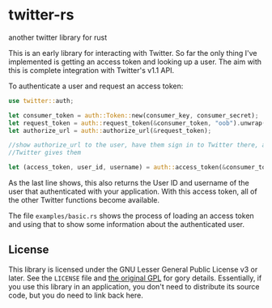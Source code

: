 # twitter-rs

another twitter library for rust

This is an early library for interacting with Twitter. So far the only thing I've implemented is
getting an access token and looking up a user. The aim with this is complete integration with
Twitter's v1.1 API.

To authenticate a user and request an access token:

```rust
use twitter::auth;

let consumer_token = auth::Token::new(consumer_key, consumer_secret);
let request_token = auth::request_token(&consumer_token, "oob").unwrap();
let authorize_url = auth::authorize_url(&request_token);

//show authorize_url to the user, have them sign in to Twitter there, and enter the PIN that
//Twitter gives them

let (access_token, user_id, username) = auth::access_token(&consumer_token, &request_token, pin).unwrap();
```

As the last line shows, this also returns the User ID and username of the user that authenticated
with your application. With this access token, all of the other Twitter functions become available.

The file `examples/basic.rs` shows the process of loading an access token and using that to show
some information about the authenticated user.

## License

This library is licensed under the GNU Lesser General Public License v3 or later. See the `LICENSE`
file and [the original GPL][gpl] for gory details. Essentially, if you use this library in an
application, you don't need to distribute its source code, but you do need to link back here.

[gpl]: http://www.gnu.org/licenses/gpl-3.0.txt
